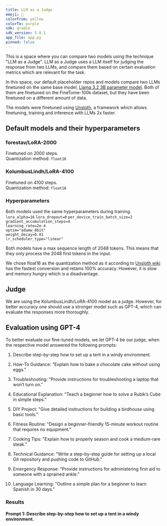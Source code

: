```yaml
---
title: LLM as a Judge
emoji: 🧐
colorFrom: yellow
colorTo: purple
sdk: gradio
sdk_version: 5.0.1
app_file: app.py
pinned: false
---
```


This is a space where you can compare two models using the technique "LLM as a Judge". LLM as a Judge uses a LLM itself for judging the response from two LLMs, and compare them based on certain evaluation metrics which are relevant for the task.

In this space, our default placeholder repos and models compare two LLMs finetuned on the same base model, [Llama 3.2 3B parameter model](unsloth/Llama-3.2-3B-Instruct). Both of them are finetuned on the FineTome-100k dataset, but they have been finetuned on a different amount of data.

The models were finetuned using [Unsloth](https://unsloth.ai/), a framework which allows finetuning, training and inference with LLMs 2x faster.

## Default models and their hyperparameters

### forestav/LoRA-2000

Finetuned on 2000 steps.\
Quantization method: `float16`

### KolumbusLindh/LoRA-4100

Finetuned on 4100 steps.\
Quantization method: `float16`

### Hyperparameters

Both models used the same hyperparameters during training.\
`lora_alpha=16`
`lora_dropout=0`
`per_device_train_batch_size=2`\
`gradient_accumulation_steps=4`\
`learning_rate=2e-4`\
`optim="adamw_8bit"`\
`weight_decay=0.01`\
`lr_scheduler_type="linear"`

Both models have a max sequence length of 2048 tokens. This means that they only process the 2048 first tokens in the input.

We chose float16 as the quantization method as it according to [Unsloth wiki](https://github.com/unslothai/unsloth/wiki) has the fastest conversion and retains 100% accuracy. However, it is slow and memory hungry which is a disadvantage.

## Judge

We are using the KolumbusLindh/LoRA-4100 model as a judge. However, for better accuracy one should use a stronger model such as GPT-4, which can evaluate the responses more thoroughly.

## Evaluation using GPT-4

To better evaluate our fine-tuned models, we let GPT-4 be our judge, when the respective model answered the following prompts:

1. Describe step-by-step how to set up a tent in a windy environment.

2. How-To Guidance: "Explain how to bake a chocolate cake without using eggs."

3. Troubleshooting: "Provide instructions for troubleshooting a laptop that won’t turn on."

4. Educational Explanation: "Teach a beginner how to solve a Rubik’s Cube in simple steps."

5. DIY Project: "Give detailed instructions for building a birdhouse using basic tools."

6. Fitness Routine: "Design a beginner-friendly 15-minute workout routine that requires no equipment."

7. Cooking Tips: "Explain how to properly season and cook a medium-rare steak."

8. Technical Guidance: "Write a step-by-step guide for setting up a local Git repository and pushing code to GitHub."

9. Emergency Response: "Provide instructions for administering first aid to someone with a sprained ankle."

10. Language Learning: "Outline a simple plan for a beginner to learn Spanish in 30 days."

### Results

#### Prompt 1: Describe step-by-step how to set up a tent in a windy environment.
